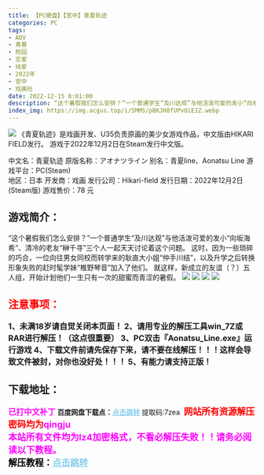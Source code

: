 ```yaml
---
title: 【PC硬盘】【官中】青夏轨迹
categories: PC
tags:
- ADV
- 青春
- 校园
- 恋爱
- 纯爱
- 2022年
- 官中
- 戏画社
date: 2022-12-15 8:01:00
description: “这个暑假我们怎么安排？”一个普通学生“及川达观”与他活泼可爱的发小“向坂海希”、清冷的老友“榊千寻”三个人一起天天讨论着这个问题。这时，因为一些琐碎的巧合，一位向往男女同校而转学来的耿直大小姐“仲手川结”，以及升学之后转换形象失败的赶时髦学妹“椎野琴音”加入了他们。就这样，新成立的友谊（？）五人组，开始计划他们一生只有一次的甜蜜而青涩的暑假。
index_img: https://img.acgus.top/i/SMMS/pBKJH8fUPvOiE1Z.webp
---
```

![](https://img.acgus.top/i/SMMS/pBKJH8fUPvOiE1Z.webp)
《青夏轨迹》是戏画开发、U35负责原画的美少女游戏作品，中文版由HIKARI FIELD发行。
游戏于2022年12月2日在Steam发行中文版。

中文名：青夏轨迹
原版名称：アオナツライン
别名：青夏line、Aonatsu Line
游戏平台：PC(Steam)  
地区：日本
开发商：戏画
发行公司：Hikari-field
发行日期：2022年12月2日(Steam版)
游戏售价：78 元

## 游戏简介：
“这个暑假我们怎么安排？”一个普通学生“及川达观”与他活泼可爱的发小“向坂海希”、清冷的老友“榊千寻”三个人一起天天讨论着这个问题。
这时，因为一些琐碎的巧合，一位向往男女同校而转学来的耿直大小姐“仲手川结”，以及升学之后转换形象失败的赶时髦学妹“椎野琴音”加入了他们。
就这样，新成立的友谊（？）五人组，开始计划他们一生只有一次的甜蜜而青涩的暑假。
![](https://img.acgus.top/i/SMMS/vhdXUr6ZkqplHKb.webp)
![](https://img.acgus.top/i/SMMS/ZQMBdr2GXy1tLbs.webp)
![](https://img.acgus.top/i/SMMS/dfVWm7SkhzYqnN.webp)
![](https://img.acgus.top/i/SMMS/X9hWsyodgM2tbQn.webp)




## <font color=#FF0000 >注意事项：</font>
<font size=3><b>1、未满18岁请自觉关闭本页面！
2、请用专业的解压工具win_7Z或RAR进行解压！（这点很重要）
3、PC双击『Aonatsu_Line.exe』运行游戏
4、下载文件前请先保存下来，请不要在线解压！！！这样会导致文件被封，对你也没好处！！！
5、有能力请支持正版！</b></font>

## 下载地址：
<font color=#FF00FF size=3><b>已打中文补丁</b></font>
<b>百度网盘下载点：</b><a href="https://pan.baidu.com/s/1K8WRgMFZ0b6Ny937SbqbRg?pwd=7zea" style="color: #87CEEB;"><b>点击跳转</b></a> 提取码:7zea
<a style="padding: 0" href="https://post.qingju.org/AD/"><img style="max-width:100%" src="https://img.acgus.top/i/2024/07/478f689b8021d8d499ab43d21acf137a.gif" alt=""></a>
<b><font color=#FF0000 size=4>网站所有资源解压密码均为</b></font><b><font color=#FF00FF size=4>qingju</font><font color=#FF0000 ></font></b><br><b><font color=#FF00FF size=4>本站所有文件均为lz4加密格式，不看必解压失败！！请务必阅读以下教程。</b></font><br><b><font color=#000 size=4>解压教程：</b><a href="https://post.qingju.org/tutorial/000/" style="color: #87CEEB;"><b>点击跳转</b></a>